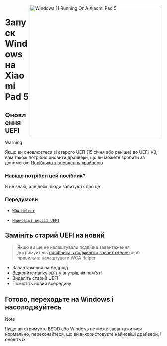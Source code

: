 <img align="right" src="https://raw.githubusercontent.com/erdilS/Port-Windows-11-Xiaomi-Pad-5/main/nabu.png" width="425" alt="Windows 11 Running On A Xiaomi Pad 5">

# Запуск Windows на Xiaomi Pad 5

## Оновлення UEFI
> [!Warning]
> Якщо ви оновлюєтеся зі старого UEFI (15 січня або раніше) до UEFI-V3, вам також потрібно оновити драйвери, що ви можете зробити за допомогою [Посібника з оновлення драйверів](update-uk.md)
###  Навіщо потрібен цей посібник?

Я не знаю, але деякі люди запитують про це 

### Передумови
- [```WOA Helper```](https://github.com/erdilS/Port-Windows-11-Xiaomi-Pad-5/releases/download/dualboot/woahelper.apk)
  
- [```Найновіші версії UEFI```](https://github.com/erdilS/Port-Windows-11-Xiaomi-Pad-5/releases/download/UEFI/uefi-v3.img)

## Замініть старий UEFI на новий
> Якщо ви ще не налаштували подвійне завантаження, дотримуйтесь [посібника з подвійного завантаження](/guide/Ukrainian/dualboot-uk.md) щоб правильно налаштувати WOA Helper 
- Завантаження на Андроїд
- Відкрийте папку `UEFI` у внутрішній пам'яті
- Видаліть старий UEFI 
- Помістіть новий всередину

## Готово, переходьте на Windows і насолоджуйтесь 

> [!NOTE]
>  Якщо ви отримуєте BSOD або Windows не може завантажитися нормально, переконайтеся, що ви використовуєте найновіші драйвери, і оновіть їх 









